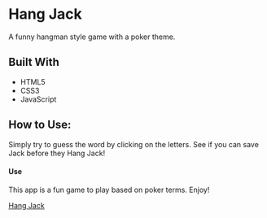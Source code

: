 # Hang Jack

A funny hangman style game with a poker theme.

## Built With
* HTML5
* CSS3
* JavaScript

## How to Use:
Simply try to guess the word by clicking on the letters. See if you can save Jack before they Hang Jack!

#### Use 
This app is a fun game to play based on poker terms. Enjoy!

[Hang Jack](https://filthyrrrich.github.io/Hangman-Game/)


    
    




